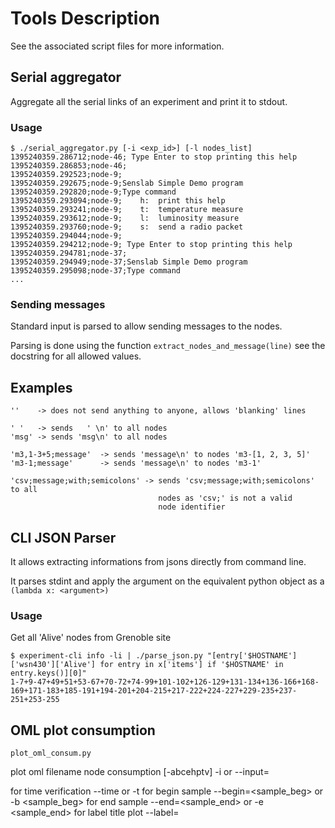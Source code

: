 Tools Description
=================

See the associated script files for more information.


Serial aggregator
-----------------

Aggregate all the serial links of an experiment and print it to stdout.

### Usage ###

    $ ./serial_aggregator.py [-i <exp_id>] [-l nodes_list]
    1395240359.286712;node-46; Type Enter to stop printing this help
    1395240359.286853;node-46;
    1395240359.292523;node-9;
    1395240359.292675;node-9;Senslab Simple Demo program
    1395240359.292820;node-9;Type command
    1395240359.293094;node-9;    h:  print this help
    1395240359.293241;node-9;    t:  temperature measure
    1395240359.293612;node-9;    l:  luminosity measure
    1395240359.293760;node-9;    s:  send a radio packet
    1395240359.294044;node-9;
    1395240359.294212;node-9; Type Enter to stop printing this help
    1395240359.294781;node-37;
    1395240359.294949;node-37;Senslab Simple Demo program
    1395240359.295098;node-37;Type command
    ...


### Sending messages ###

Standard input is parsed to allow sending messages to the nodes.

Parsing is done using the function `extract_nodes_and_message(line)` see the
docstring for all allowed values.

Examples
--------

    ''    -> does not send anything to anyone, allows 'blanking' lines

    ' '   -> sends   ' \n' to all nodes
    'msg' -> sends 'msg\n' to all nodes

    'm3,1-3+5;message'  -> sends 'message\n' to nodes 'm3-[1, 2, 3, 5]'
    'm3-1;message'      -> sends 'message\n' to nodes 'm3-1'

    'csv;message;with;semicolons' -> sends 'csv;message;with;semicolons' to all
                                     nodes as 'csv;' is not a valid
                                     node identifier


CLI JSON Parser
---------------

It allows extracting informations from jsons directly from command line.

It parses stdint and apply the argument on the equivalent python object as a
`(lambda x: <argument>)`

### Usage ###

Get all 'Alive' nodes from Grenoble site

    $ experiment-cli info -li | ./parse_json.py "[entry['$HOSTNAME']['wsn430']['Alive'] for entry in x['items'] if '$HOSTNAME' in entry.keys()][0]"
    1-7+9-47+49+51+53-67+70-72+74-99+101-102+126-129+131-134+136-166+168-169+171-183+185-191+194-201+204-215+217-222+224-227+229-235+237-251+253-255


OML plot consumption
--------------------

`plot_oml_consum.py`

plot oml filename node consumption
           [-abcehptv] -i <filename> or --input=<filename>

for time verification --time or -t
for begin sample --begin=<sample_beg> or -b <sample_beg>
for end sample --end=<sample_end> or -e <sample_end>
for label title plot --label=<title> or -l <title>
for plot consumption --power or -p
for plot voltage --voltage or -v
for plot current --current or -c
for all plot --all or -a
for help use --help or -h


OML plot radio power
--------------------

`plot_oml_radio.py`

plot oml filename [-tbeaplh] -i <filename> or --input=<filename>

for time verification --time or -t
for begin sample --begin=<sample_beg> or -b <sample_beg>
for end sample --end=<sample_end> or -e <sample_end>
for label title plot --label=<title> or -l <title>
for plot in one window --all or -a
for plot in separate windows --plot or -p
for help use --help or -h


OML plot mobile node trajectory
-------------------------------

`plot_oml_traj.py`

plot oml robot trajectory [-behmt] -i <filename> or --input=<filename>

for time verification --time or -t
for begin sample --begin=<sample_beg> or -b <sample_beg>
for end sample --end=<sample_end> or -e <sample_end>
for label title plot --label=<title> or -l <title>
for plot maps and elements --maps=<filename> or -c <filename>
for help use --help or -h

An example of use :
 * `> cd ex_oml_traj/`
 * `> ../plot_oml_traj.py -i m3-382-c2.oml -m decor.txt`


IoT-LAB Firmware Autotest
-------------------------

Base class to help writing automated firmware testing on IoT-LAB.
Inspired by what is done in Contiki regression-tests using Cooja.

BETA script (at 2014-03-25)


